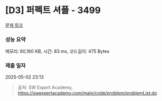 # [D3] 퍼펙트 셔플 - 3499 

[문제 링크](https://swexpertacademy.com/main/code/problem/problemDetail.do?contestProbId=AWGsRbk6AQIDFAVW) 

### 성능 요약

메모리: 60,160 KB, 시간: 83 ms, 코드길이: 475 Bytes

### 제출 일자

2025-05-02 23:13



> 출처: SW Expert Academy, https://swexpertacademy.com/main/code/problem/problemList.do